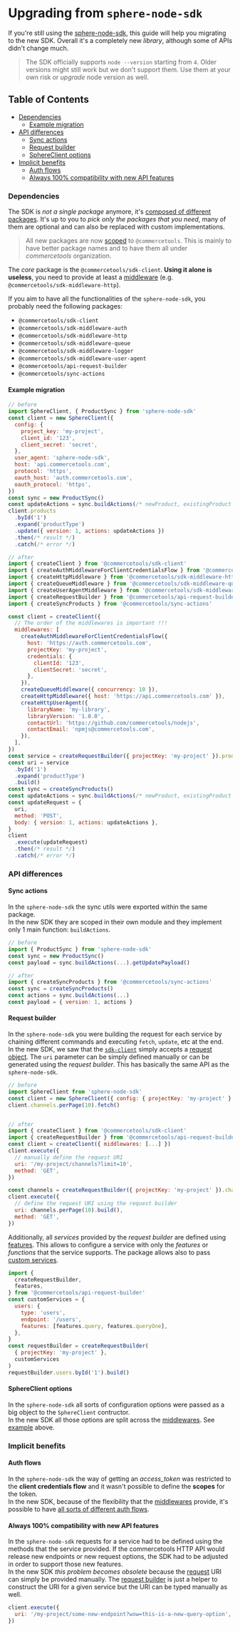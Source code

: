 # Upgrading from `sphere-node-sdk`

If you're still using the [sphere-node-sdk](https://github.com/sphereio/sphere-node-sdk), this guide will help you migrating to the new SDK. Overall it's a completely new _library_, although some of APIs didn't change much.

> The SDK officially supports `node --version` starting from `4`.
> Older versions might still work but we don't support them. Use them at your own risk or _upgrade_ node version as well.

## Table of Contents

- [Dependencies](#dependencies)
  - [Example migration](#example-migration)
- [API differences](#api-differences)
  - [Sync actions](#sync-actions)
  - [Request builder](#request-builder)
  - [SphereClient options](#sphereclient-options)
- [Implicit benefits](#implicit-benefits)
  - [Auth flows](#auth-flows)
  - [Always 100% compatibility with new API features](#always-100-compatibility-with-new-api-features)

### Dependencies

The SDK is _not a single package_ anymore, it's [composed of different packages](/sdk/api/README.md).
It's up to you to _pick only the packages that you need_, many of them are optional and can also be replaced with custom implementations.

> All new packages are now [scoped](https://docs.npmjs.com/misc/scope) to `@commercetools`. This is mainly to have better package names and to have them all under _commercetools_ organization.

The _core_ package is the `@commercetools/sdk-client`. **Using it alone is useless**, you need to provide at least a [middleware](/sdk/api/README.md#middlewares) (e.g. `@commercetools/sdk-middleware-http`).

If you aim to have all the functionalities of the `sphere-node-sdk`, you probably need the following packages:

- `@commercetools/sdk-client`
- `@commercetools/sdk-middleware-auth`
- `@commercetools/sdk-middleware-http`
- `@commercetools/sdk-middleware-queue`
- `@commercetools/sdk-middleware-logger`
- `@commercetools/sdk-middleware-user-agent`
- `@commercetools/api-request-builder`
- `@commercetools/sync-actions`

#### Example migration

```js
// before
import SphereClient, { ProductSync } from 'sphere-node-sdk'
const client = new SphereClient({
  config: {
    project_key: 'my-project',
    client_id: '123',
    client_secret: 'secret',
  },
  user_agent: 'sphere-node-sdk',
  host: 'api.commercetools.com',
  protocol: 'https',
  oauth_host: 'auth.commercetools.com',
  oauth_protocol: 'https',
})
const sync = new ProductSync()
const updateActions = sync.buildActions(/* newProduct, existingProduct */)
client.products
  .byId('1')
  .expand('productType')
  .update({ version: 1, actions: updateActions })
  .then(/* result */)
  .catch(/* error */)

// after
import { createClient } from '@commercetools/sdk-client'
import { createAuthMiddlewareForClientCredentialsFlow } from '@commercetools/sdk-middleware-auth'
import { createHttpMiddleware } from '@commercetools/sdk-middleware-http'
import { createQueueMiddleware } from '@commercetools/sdk-middleware-queue'
import { createUserAgentMiddleware } from '@commercetools/sdk-middleware-user-agent'
import { createRequestBuilder } from '@commercetools/api-request-builder'
import { createSyncProducts } from '@commercetools/sync-actions'

const client = createClient({
  // The order of the middlewares is important !!!
  middlewares: [
    createAuthMiddlewareForClientCredentialsFlow({
      host: 'https://auth.commercetools.com',
      projectKey: 'my-project',
      credentials: {
        clientId: '123',
        clientSecret: 'secret',
      },
    }),
    createQueueMiddleware({ concurrency: 10 }),
    createHttpMiddleware({ host: 'https://api.commercetools.com' }),
    createHttpUserAgent({
      libraryName: 'my-library',
      libraryVersion: '1.0.0',
      contactUrl: 'https://github.com/commercetools/nodejs',
      contactEmail: 'npmjs@commercetools.com',
    }),
  ],
})
const service = createRequestBuilder({ projectKey: 'my-project' }).products
const uri = service
  .byId('1')
  .expand('productType')
  .build()
const sync = createSyncProducts()
const updateActions = sync.buildActions(/* newProduct, existingProduct */)
const updateRequest = {
  uri,
  method: 'POST',
  body: { version: 1, actions: updateActions },
}
client
  .execute(updateRequest)
  .then(/* result */)
  .catch(/* error */)
```

### API differences

#### Sync actions

In the `sphere-node-sdk` the sync utils were exported within the same package.<br/>
In the new SDK they are scoped in their own module and they implement only 1 main function: `buildActions`.

```js
// before
import { ProductSync } from 'sphere-node-sdk'
const sync = new ProductSync()
const payload = sync.buildActions(...).getUpdatePayload()

// after
import { createSyncProducts } from '@commercetools/sync-actions'
const sync = createSyncProducts()
const actions = sync.buildActions(...)
const payload = { version: 1, actions }
```

#### Request builder

In the `sphere-node-sdk` you were building the request for each service by chaining different commands and executing `fetch`, `update`, etc at the end.<br/>
In the new SDK, we saw that the [`sdk-client`](/sdk/api/README.md#sdk-client) simply accepts a [request object](/sdk/Glossary.md#clientrequest). The `uri` parameter can be simply defined manually or can be generated using the _request builder_. This has basically the same API as the `sphere-node-sdk`.

```js
// before
import SphereClient from 'sphere-node-sdk'
const client = new SphereClient({ config: { projectKey: 'my-project' } })
client.channels.perPage(10).fetch()


// after
import { createClient } from '@commercetools/sdk-client'
import { createRequestBuilder } from '@commercetools/api-request-builder'
const client = createClient({ middlewares: [...] })
client.execute({
  // manually define the request URI
  uri: '/my-project/channels?limit=10',
  method: 'GET',
})

const channels = createRequestBuilder({ projectKey: 'my-project' }).channels
client.execute({
  // define the request URI using the request builder
  uri: channels.perPage(10).build(),
  method: 'GET',
})
```

Additionally, all _services_ provided by the _request builder_ are defined using [features](/sdk/api/apiRequestBuilder.md#arguments). This allows to configure a service with only the _features_ or _functions_ that the service supports.
The package allows also to pass [custom services](/sdk/api/apiRequestBuilder.md#createrequestbuildercustomservices).

```js
import {
  createRequestBuilder,
  features,
} from '@commercetools/api-request-builder'
const customServices = {
  users: {
    type: 'users',
    endpoint: '/users',
    features: [features.query, features.queryOne],
  },
}
const requestBuilder = createRequestBuilder(
  { projectKey: 'my-project' },
  customServices
)
requestBuilder.users.byId('1').build()
```

#### SphereClient options

In the `sphere-node-sdk` all sorts of configuration options were passed as a big object to the `SphereClient` contructor.<br/>
In the new SDK all those options are split across the [middlewares](/sdk/api/README.md#middlewares). See [example](#example-migration) above.

### Implicit benefits

#### Auth flows

In the `sphere-node-sdk` the way of getting an _access_token_ was restricted to the **client credentials flow** and it wasn't possible to define the **scopes** for the token.<br/>
In the new SDK, because of the flexibility that the [middlewares](/sdk/Middlewares.md) provide, it's possible to have [all sorts of different auth flows](/sdk/api/sdkMiddlewareAuth.md).

#### Always 100% compatibility with new API features

In the `sphere-node-sdk` requests for a service had to be defined using the methods that the service provided. If the commercetools HTTP API would release new endpoints or new request options, the SDK had to be adjusted in order to support those new features.<br/>
In the new SDK _this problem becomes obsolete_ because the [request](/sdk/Glossary.md#clientrequest) URI can simply be provided manually. The [request builder](/sdk/api/apiRequestBuilder.md) is just a helper to construct the URI for a given service but the URI can be typed manually as well.

```js
client.execute({
  uri: '/my-project/some-new-endpoint?wow=this-is-a-new-query-option',
})
```
